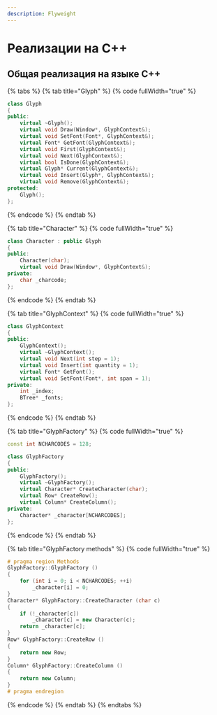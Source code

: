 ```yaml
---
description: Flyweight
---
```


# Реализации на С++

## Общая реализация на языке С++

{% tabs %}
{% tab title="Glyph" %}
{% code fullWidth="true" %}
```cpp
class Glyph 
{
public:
    virtual ~Glyph();
    virtual void Draw(Window*, GlyphContext&);
    virtual void SetFont(Font*, GlyphContext&);
    virtual Font* GetFont(GlyphContext&);
    virtual void First(GlyphContext&);
    virtual void Next(GlyphContext&);
    virtual bool IsDone(GlyphContext&);
    virtual Glyph* Current(GlyphContext&);
    virtual void Insert(Glyph*, GlyphContext&);
    virtual void Remove(GlyphContext&);
protected:
    Glyph();
};
```
{% endcode %}
{% endtab %}

{% tab title="Character" %}
{% code fullWidth="true" %}
```cpp
class Character : public Glyph 
{
public:
    Character(char);
    virtual void Draw(Window*, GlyphContext&);
private:
    char _charcode;
};
```
{% endcode %}
{% endtab %}

{% tab title="GlyphContext" %}
{% code fullWidth="true" %}
```cpp
class GlyphContext 
{
public:
    GlyphContext();
    virtual ~GlyphContext();
    virtual void Next(int step = 1);
    virtual void Insert(int quantity = 1);
    virtual Font* GetFont();
    virtual void SetFont(Font*, int span = 1);
private:
    int _index;
    BTree* _fonts;
};
```
{% endcode %}
{% endtab %}

{% tab title="GlyphFactory" %}
{% code fullWidth="true" %}
```cpp
const int NCHARCODES = 128;

class GlyphFactory 
{
public:
    GlyphFactory();
    virtual ~GlyphFactory();
    virtual Character* CreateCharacter(char);
    virtual Row* CreateRow();
    virtual Column* CreateColumn();
private:
    Character* _character[NCHARCODES];
};
```
{% endcode %}
{% endtab %}

{% tab title="GlyphFactory methods" %}
{% code fullWidth="true" %}
```cpp
# pragma region Methods
GlyphFactory::GlyphFactory () 
{
    for (int i = 0; i < NCHARCODES; ++i) 
        _character[i] = 0;
}
Character* GlyphFactory::CreateCharacter (char c) 
{
    if (!_character[c]) 
        _character[c] = new Character(c);
    return _character[c];
}
Row* GlyphFactory::CreateRow () 
{
    return new Row;
}
Column* GlyphFactory::CreateColumn () 
{
    return new Column;
}
# pragma endregion
```
{% endcode %}
{% endtab %}
{% endtabs %}

